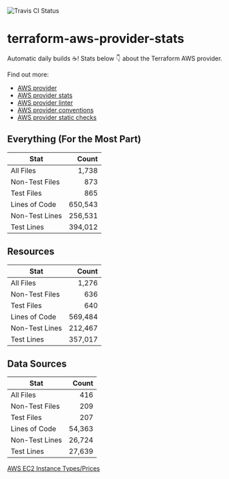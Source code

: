 ![Travis CI Status](https://travis-ci.org/YakDriver/terraform-aws-provider-stats.svg?branch=main)
# terraform-aws-provider-stats

Automatic daily builds :coffee:! Stats below :point_down: about the Terraform AWS provider.

Find out more:
* [AWS provider](https://github.com/terraform-providers/terraform-provider-aws)
* [AWS provider stats](https://github.com/YakDriver/terraform-aws-provider-stats)
* [AWS provider linter](https://github.com/terraform-providers/terraform-provider-aws/tree/master/awsproviderlint)
* [AWS provider conventions](https://github.com/YakDriver/terraform-aws-conventions)
* [AWS provider static checks](https://github.com/YakDriver/terraform-aws-provider-static-checks)



## Everything (For the Most Part)

|  Stat  |  Count  |
| ------------- | -------------: |
|  All Files  |  1,738  |
|  Non-Test Files  |  873  |
|  Test Files  |  865  |
|  Lines of Code  |  650,543  |
|  Non-Test Lines  |  256,531  |
|  Test Lines  |  394,012  |



## Resources

|  Stat  |  Count  |
| ------------- | -------------: |
|  All Files  |  1,276  |
|  Non-Test Files  |  636  |
|  Test Files  |  640  |
|  Lines of Code  |  569,484  |
|  Non-Test Lines  |  212,467  |
|  Test Lines  |  357,017  |



## Data Sources

|  Stat  |  Count  |
| ------------- | -------------: |
|  All Files  |  416  |
|  Non-Test Files  |  209  |
|  Test Files  |  207  |
|  Lines of Code  |  54,363  |
|  Non-Test Lines  |  26,724  |
|  Test Lines  |  27,639  |




[AWS EC2 Instance Types/Prices](https://github.com/YakDriver/aws-ec2-instance-types)
